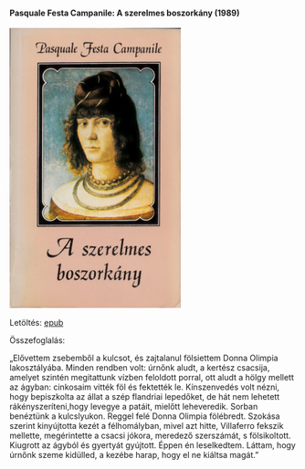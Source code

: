 #### <a name="id_975">Pasquale Festa Campanile: A szerelmes boszorkány (1989)</a>
<img src="https://github.com/BercziSandor/calibre_lib/raw/main/Pasquale%20Festa%20Campanile/A%20szerelmes%20boszorkany%20%28975%29/cover.jpg" alt="cover" width="300"/>

Letöltés: [epub](https://github.com/BercziSandor/calibre_lib/raw/main/Pasquale%20Festa%20Campanile/A%20szerelmes%20boszorkany%20%28975%29/A%20szerelmes%20boszorkany%20-%20Pasquale%20Festa%20Campanile.epub)

Összefoglalás:
<div>
<p>„Elővettem zsebemből a kulcsot, és zajtalanul fölsiettem Donna Olimpia lakosztályába. Minden rendben volt: úrnőnk aludt, a kertész csacsija, amelyet szintén megitattunk vízben feloldott porral, ott aludt a hölgy mellett az ágyban: cinkosaim vitték föl és fektették le. Kínszenvedés volt nézni, hogy bepiszkolta az állat a szép flandriai lepedőket, de hát nem lehetett rákényszeríteni,hogy levegye a patáit, mielőtt leheveredik. Sorban benéztünk a kulcslyukon. Reggel felé Donna Olimpia fölébredt. Szokása szerint kinyújtotta kezét a félhomályban, mivel azt hitte, Villaferro fekszik mellette, megérintette a csacsi jókora, meredező szerszámát, s fölsikoltott. Kiugrott az ágyból és gyertyát gyújtott. Éppen én leselkedtem. Láttam, hogy úrnőnk szeme kidülled, a kezébe harap, hogy el ne kiáltsa magát.”</p></div>

